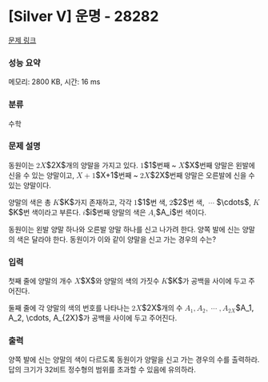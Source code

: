 # [Silver V] 운명 - 28282 

[문제 링크](https://www.acmicpc.net/problem/28282) 

### 성능 요약

메모리: 2800 KB, 시간: 16 ms

### 분류

수학

### 문제 설명

<p style="user-select: auto;">동원이는 <mjx-container class="MathJax" jax="CHTML" style="font-size: 109%; position: relative; user-select: auto;"><mjx-math class="MJX-TEX" aria-hidden="true" style="user-select: auto;"><mjx-mn class="mjx-n" style="user-select: auto;"><mjx-c class="mjx-c32" style="user-select: auto;"></mjx-c></mjx-mn><mjx-mi class="mjx-i" style="user-select: auto;"><mjx-c class="mjx-c1D44B TEX-I" style="user-select: auto;"></mjx-c></mjx-mi></mjx-math><mjx-assistive-mml unselectable="on" display="inline" style="user-select: auto;"><math xmlns="http://www.w3.org/1998/Math/MathML" style="user-select: auto;"><mn style="user-select: auto;">2</mn><mi style="user-select: auto;">X</mi></math></mjx-assistive-mml><span aria-hidden="true" class="no-mathjax mjx-copytext" style="user-select: auto;">$2X$</span></mjx-container>개의 양말을 가지고 있다. <mjx-container class="MathJax" jax="CHTML" style="font-size: 109%; position: relative; user-select: auto;"><mjx-math class="MJX-TEX" aria-hidden="true" style="user-select: auto;"><mjx-mn class="mjx-n" style="user-select: auto;"><mjx-c class="mjx-c31" style="user-select: auto;"></mjx-c></mjx-mn></mjx-math><mjx-assistive-mml unselectable="on" display="inline" style="user-select: auto;"><math xmlns="http://www.w3.org/1998/Math/MathML" style="user-select: auto;"><mn style="user-select: auto;">1</mn></math></mjx-assistive-mml><span aria-hidden="true" class="no-mathjax mjx-copytext" style="user-select: auto;">$1$</span></mjx-container>번째 ~ <mjx-container class="MathJax" jax="CHTML" style="font-size: 109%; position: relative; user-select: auto;"><mjx-math class="MJX-TEX" aria-hidden="true" style="user-select: auto;"><mjx-mi class="mjx-i" style="user-select: auto;"><mjx-c class="mjx-c1D44B TEX-I" style="user-select: auto;"></mjx-c></mjx-mi></mjx-math><mjx-assistive-mml unselectable="on" display="inline" style="user-select: auto;"><math xmlns="http://www.w3.org/1998/Math/MathML" style="user-select: auto;"><mi style="user-select: auto;">X</mi></math></mjx-assistive-mml><span aria-hidden="true" class="no-mathjax mjx-copytext" style="user-select: auto;">$X$</span></mjx-container>번째 양말은 왼발에 신을 수 있는 양말이고, <mjx-container class="MathJax" jax="CHTML" style="font-size: 109%; position: relative; user-select: auto;"><mjx-math class="MJX-TEX" aria-hidden="true" style="user-select: auto;"><mjx-mi class="mjx-i" style="user-select: auto;"><mjx-c class="mjx-c1D44B TEX-I" style="user-select: auto;"></mjx-c></mjx-mi><mjx-mo class="mjx-n" space="3" style="user-select: auto;"><mjx-c class="mjx-c2B" style="user-select: auto;"></mjx-c></mjx-mo><mjx-mn class="mjx-n" space="3" style="user-select: auto;"><mjx-c class="mjx-c31" style="user-select: auto;"></mjx-c></mjx-mn></mjx-math><mjx-assistive-mml unselectable="on" display="inline" style="user-select: auto;"><math xmlns="http://www.w3.org/1998/Math/MathML" style="user-select: auto;"><mi style="user-select: auto;">X</mi><mo style="user-select: auto;">+</mo><mn style="user-select: auto;">1</mn></math></mjx-assistive-mml><span aria-hidden="true" class="no-mathjax mjx-copytext" style="user-select: auto;">$X+1$</span></mjx-container>번째 ~ <mjx-container class="MathJax" jax="CHTML" style="font-size: 109%; position: relative; user-select: auto;"><mjx-math class="MJX-TEX" aria-hidden="true" style="user-select: auto;"><mjx-mn class="mjx-n" style="user-select: auto;"><mjx-c class="mjx-c32" style="user-select: auto;"></mjx-c></mjx-mn><mjx-mi class="mjx-i" style="user-select: auto;"><mjx-c class="mjx-c1D44B TEX-I" style="user-select: auto;"></mjx-c></mjx-mi></mjx-math><mjx-assistive-mml unselectable="on" display="inline" style="user-select: auto;"><math xmlns="http://www.w3.org/1998/Math/MathML" style="user-select: auto;"><mn style="user-select: auto;">2</mn><mi style="user-select: auto;">X</mi></math></mjx-assistive-mml><span aria-hidden="true" class="no-mathjax mjx-copytext" style="user-select: auto;">$2X$</span></mjx-container>번째 양말은 오른발에 신을 수 있는 양말이다.</p>

<p style="user-select: auto;">양말의 색은 총 <mjx-container class="MathJax" jax="CHTML" style="font-size: 109%; position: relative; user-select: auto;"><mjx-math class="MJX-TEX" aria-hidden="true" style="user-select: auto;"><mjx-mi class="mjx-i" style="user-select: auto;"><mjx-c class="mjx-c1D43E TEX-I" style="user-select: auto;"></mjx-c></mjx-mi></mjx-math><mjx-assistive-mml unselectable="on" display="inline" style="user-select: auto;"><math xmlns="http://www.w3.org/1998/Math/MathML" style="user-select: auto;"><mi style="user-select: auto;">K</mi></math></mjx-assistive-mml><span aria-hidden="true" class="no-mathjax mjx-copytext" style="user-select: auto;">$K$</span></mjx-container>가지 존재하고, 각각 <mjx-container class="MathJax" jax="CHTML" style="font-size: 109%; position: relative; user-select: auto;"><mjx-math class="MJX-TEX" aria-hidden="true" style="user-select: auto;"><mjx-mn class="mjx-n" style="user-select: auto;"><mjx-c class="mjx-c31" style="user-select: auto;"></mjx-c></mjx-mn></mjx-math><mjx-assistive-mml unselectable="on" display="inline" style="user-select: auto;"><math xmlns="http://www.w3.org/1998/Math/MathML" style="user-select: auto;"><mn style="user-select: auto;">1</mn></math></mjx-assistive-mml><span aria-hidden="true" class="no-mathjax mjx-copytext" style="user-select: auto;">$1$</span></mjx-container>번 색, <mjx-container class="MathJax" jax="CHTML" style="font-size: 109%; position: relative; user-select: auto;"><mjx-math class="MJX-TEX" aria-hidden="true" style="user-select: auto;"><mjx-mn class="mjx-n" style="user-select: auto;"><mjx-c class="mjx-c32" style="user-select: auto;"></mjx-c></mjx-mn></mjx-math><mjx-assistive-mml unselectable="on" display="inline" style="user-select: auto;"><math xmlns="http://www.w3.org/1998/Math/MathML" style="user-select: auto;"><mn style="user-select: auto;">2</mn></math></mjx-assistive-mml><span aria-hidden="true" class="no-mathjax mjx-copytext" style="user-select: auto;">$2$</span></mjx-container>번 색, <mjx-container class="MathJax" jax="CHTML" style="font-size: 109%; position: relative; user-select: auto;"><mjx-math class="MJX-TEX" aria-hidden="true" style="user-select: auto;"><mjx-mo class="mjx-n" style="user-select: auto;"><mjx-c class="mjx-c22EF" style="user-select: auto;"></mjx-c></mjx-mo></mjx-math><mjx-assistive-mml unselectable="on" display="inline" style="user-select: auto;"><math xmlns="http://www.w3.org/1998/Math/MathML" style="user-select: auto;"><mo style="user-select: auto;">⋯</mo></math></mjx-assistive-mml><span aria-hidden="true" class="no-mathjax mjx-copytext" style="user-select: auto;">$\cdots$</span></mjx-container>, <mjx-container class="MathJax" jax="CHTML" style="font-size: 109%; position: relative; user-select: auto;"><mjx-math class="MJX-TEX" aria-hidden="true" style="user-select: auto;"><mjx-mi class="mjx-i" style="user-select: auto;"><mjx-c class="mjx-c1D43E TEX-I" style="user-select: auto;"></mjx-c></mjx-mi></mjx-math><mjx-assistive-mml unselectable="on" display="inline" style="user-select: auto;"><math xmlns="http://www.w3.org/1998/Math/MathML" style="user-select: auto;"><mi style="user-select: auto;">K</mi></math></mjx-assistive-mml><span aria-hidden="true" class="no-mathjax mjx-copytext" style="user-select: auto;">$K$</span></mjx-container>번 색이라고 부른다. <mjx-container class="MathJax" jax="CHTML" style="font-size: 109%; position: relative; user-select: auto;"><mjx-math class="MJX-TEX" aria-hidden="true" style="user-select: auto;"><mjx-mi class="mjx-i" style="user-select: auto;"><mjx-c class="mjx-c1D456 TEX-I" style="user-select: auto;"></mjx-c></mjx-mi></mjx-math><mjx-assistive-mml unselectable="on" display="inline" style="user-select: auto;"><math xmlns="http://www.w3.org/1998/Math/MathML" style="user-select: auto;"><mi style="user-select: auto;">i</mi></math></mjx-assistive-mml><span aria-hidden="true" class="no-mathjax mjx-copytext" style="user-select: auto;">$i$</span></mjx-container>번째 양말의 색은 <mjx-container class="MathJax" jax="CHTML" style="font-size: 109%; position: relative; user-select: auto;"><mjx-math class="MJX-TEX" aria-hidden="true" style="user-select: auto;"><mjx-msub style="user-select: auto;"><mjx-mi class="mjx-i" style="user-select: auto;"><mjx-c class="mjx-c1D434 TEX-I" style="user-select: auto;"></mjx-c></mjx-mi><mjx-script style="vertical-align: -0.15em; user-select: auto;"><mjx-mi class="mjx-i" size="s" style="user-select: auto;"><mjx-c class="mjx-c1D456 TEX-I" style="user-select: auto;"></mjx-c></mjx-mi></mjx-script></mjx-msub></mjx-math><mjx-assistive-mml unselectable="on" display="inline" style="user-select: auto;"><math xmlns="http://www.w3.org/1998/Math/MathML" style="user-select: auto;"><msub style="user-select: auto;"><mi style="user-select: auto;">A</mi><mi style="user-select: auto;">i</mi></msub></math></mjx-assistive-mml><span aria-hidden="true" class="no-mathjax mjx-copytext" style="user-select: auto;">$A_i$</span></mjx-container>번 색이다.</p>

<p style="user-select: auto;">동원이는 왼발 양말 하나와 오른발 양말 하나를 신고 나가려 한다. 양쪽 발에 신는 양말의 색은 달라야 한다. 동원이가 이와 같이 양말을 신고 가는 경우의 수는?</p>

### 입력 

 <p style="user-select: auto;">첫째 줄에 양말의 개수 <mjx-container class="MathJax" jax="CHTML" style="font-size: 109%; position: relative; user-select: auto;"><mjx-math class="MJX-TEX" aria-hidden="true" style="user-select: auto;"><mjx-mi class="mjx-i" style="user-select: auto;"><mjx-c class="mjx-c1D44B TEX-I" style="user-select: auto;"></mjx-c></mjx-mi></mjx-math><mjx-assistive-mml unselectable="on" display="inline" style="user-select: auto;"><math xmlns="http://www.w3.org/1998/Math/MathML" style="user-select: auto;"><mi style="user-select: auto;">X</mi></math></mjx-assistive-mml><span aria-hidden="true" class="no-mathjax mjx-copytext" style="user-select: auto;">$X$</span></mjx-container>와 양말의 색의 가짓수 <mjx-container class="MathJax" jax="CHTML" style="font-size: 109%; position: relative; user-select: auto;"><mjx-math class="MJX-TEX" aria-hidden="true" style="user-select: auto;"><mjx-mi class="mjx-i" style="user-select: auto;"><mjx-c class="mjx-c1D43E TEX-I" style="user-select: auto;"></mjx-c></mjx-mi></mjx-math><mjx-assistive-mml unselectable="on" display="inline" style="user-select: auto;"><math xmlns="http://www.w3.org/1998/Math/MathML" style="user-select: auto;"><mi style="user-select: auto;">K</mi></math></mjx-assistive-mml><span aria-hidden="true" class="no-mathjax mjx-copytext" style="user-select: auto;">$K$</span></mjx-container>가 공백을 사이에 두고 주어진다.</p>

<p style="user-select: auto;">둘째 줄에 각 양말의 색의 번호를 나타나는 <mjx-container class="MathJax" jax="CHTML" style="font-size: 109%; position: relative; user-select: auto;"><mjx-math class="MJX-TEX" aria-hidden="true" style="user-select: auto;"><mjx-mn class="mjx-n" style="user-select: auto;"><mjx-c class="mjx-c32" style="user-select: auto;"></mjx-c></mjx-mn><mjx-mi class="mjx-i" style="user-select: auto;"><mjx-c class="mjx-c1D44B TEX-I" style="user-select: auto;"></mjx-c></mjx-mi></mjx-math><mjx-assistive-mml unselectable="on" display="inline" style="user-select: auto;"><math xmlns="http://www.w3.org/1998/Math/MathML" style="user-select: auto;"><mn style="user-select: auto;">2</mn><mi style="user-select: auto;">X</mi></math></mjx-assistive-mml><span aria-hidden="true" class="no-mathjax mjx-copytext" style="user-select: auto;">$2X$</span></mjx-container>개의 수 <mjx-container class="MathJax" jax="CHTML" style="font-size: 109%; position: relative; user-select: auto;"><mjx-math class="MJX-TEX" aria-hidden="true" style="user-select: auto;"><mjx-msub style="user-select: auto;"><mjx-mi class="mjx-i" style="user-select: auto;"><mjx-c class="mjx-c1D434 TEX-I" style="user-select: auto;"></mjx-c></mjx-mi><mjx-script style="vertical-align: -0.15em; user-select: auto;"><mjx-mn class="mjx-n" size="s" style="user-select: auto;"><mjx-c class="mjx-c31" style="user-select: auto;"></mjx-c></mjx-mn></mjx-script></mjx-msub><mjx-mo class="mjx-n" style="user-select: auto;"><mjx-c class="mjx-c2C" style="user-select: auto;"></mjx-c></mjx-mo><mjx-msub space="2" style="user-select: auto;"><mjx-mi class="mjx-i" style="user-select: auto;"><mjx-c class="mjx-c1D434 TEX-I" style="user-select: auto;"></mjx-c></mjx-mi><mjx-script style="vertical-align: -0.15em; user-select: auto;"><mjx-mn class="mjx-n" size="s" style="user-select: auto;"><mjx-c class="mjx-c32" style="user-select: auto;"></mjx-c></mjx-mn></mjx-script></mjx-msub><mjx-mo class="mjx-n" style="user-select: auto;"><mjx-c class="mjx-c2C" style="user-select: auto;"></mjx-c></mjx-mo><mjx-mo class="mjx-n" space="2" style="user-select: auto;"><mjx-c class="mjx-c22EF" style="user-select: auto;"></mjx-c></mjx-mo><mjx-mo class="mjx-n" space="2" style="user-select: auto;"><mjx-c class="mjx-c2C" style="user-select: auto;"></mjx-c></mjx-mo><mjx-msub space="2" style="user-select: auto;"><mjx-mi class="mjx-i" style="user-select: auto;"><mjx-c class="mjx-c1D434 TEX-I" style="user-select: auto;"></mjx-c></mjx-mi><mjx-script style="vertical-align: -0.15em; user-select: auto;"><mjx-texatom size="s" texclass="ORD" style="user-select: auto;"><mjx-mn class="mjx-n" style="user-select: auto;"><mjx-c class="mjx-c32" style="user-select: auto;"></mjx-c></mjx-mn><mjx-mi class="mjx-i" style="user-select: auto;"><mjx-c class="mjx-c1D44B TEX-I" style="user-select: auto;"></mjx-c></mjx-mi></mjx-texatom></mjx-script></mjx-msub></mjx-math><mjx-assistive-mml unselectable="on" display="inline" style="user-select: auto;"><math xmlns="http://www.w3.org/1998/Math/MathML" style="user-select: auto;"><msub style="user-select: auto;"><mi style="user-select: auto;">A</mi><mn style="user-select: auto;">1</mn></msub><mo style="user-select: auto;">,</mo><msub style="user-select: auto;"><mi style="user-select: auto;">A</mi><mn style="user-select: auto;">2</mn></msub><mo style="user-select: auto;">,</mo><mo style="user-select: auto;">⋯</mo><mo style="user-select: auto;">,</mo><msub style="user-select: auto;"><mi style="user-select: auto;">A</mi><mrow data-mjx-texclass="ORD" style="user-select: auto;"><mn style="user-select: auto;">2</mn><mi style="user-select: auto;">X</mi></mrow></msub></math></mjx-assistive-mml><span aria-hidden="true" class="no-mathjax mjx-copytext" style="user-select: auto;">$A_1, A_2, \cdots, A_{2X}$</span></mjx-container>가 공백을 사이에 두고 주어진다.</p>

### 출력 

 <p style="user-select: auto;">양쪽 발에 신는 양말의 색이 다르도록 동원이가 양말을 신고 가는 경우의 수를 출력하라. 답의 크기가 32비트 정수형의 범위를 초과할 수 있음에 유의하라.</p>

